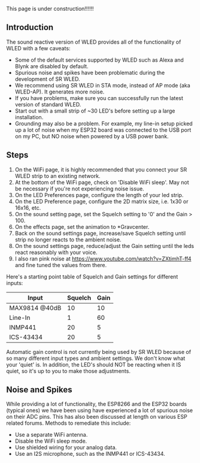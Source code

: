 This page is under construction!!!!!!

## Introduction
The sound reactive version of WLED provides all of the functionality of WLED with a few caveats:

* Some of the default services supported by WLED such as Alexa and Blynk are disabled by default.
* Spurious noise and spikes have been problematic during the development of SR WLED.
* We recommend using SR WLED in STA mode, instead of AP mode (aka WLED-AP). It generates more noise.
* If you have problems, make sure you can successfully run the latest version of standard WLED.
* Start out with a small strip of ~30 LED's before setting up a large installation.
* Grounding may also be a problem. For example, my line-in setup picked up a lot of noise when my ESP32 board was connected to the USB port on my PC, but NO noise when powered by a USB power bank.

## Steps
1. On the WiFi page, it is highly recommended that you connect your SR WLED strip to an existing network.
2. At the bottom of the WiFi page, check on 'Disable WiFi sleep'. May not be necessary if you're not experiencing noise issue.
3. On the LED Preferences page, configure the length of your led strip.
3. On the LED Preference page, configure the 2D matrix size, i.e. 1x30 or 16x16, etc.
4. On the sound setting page, set the Squelch setting to '0' and the Gain > 100.
5. On the effects page, set the animation to *Gravcenter.
6. Back on the sound settings page, increase/save Squelch setting until strip no longer reacts to the ambient noise.
7. On the sound settings page, reduce/adjust the Gain setting until the leds react reasonably with your voice.
8. I also ran pink noise at https://www.youtube.com/watch?v=ZXtimhT-ff4 and fine tuned the values from there.

Here's a starting point table of Squelch and Gain settings for different inputs:

| Input | Squelch | Gain
| ----- | ------- | ----
| MAX9814 @40dB | 10 | 10
| Line-In | 1 | 60
| INMP441 | 20 | 5
| ICS-43434 | 20 | 5

Automatic gain control is not currently being used by SR WLED because of so many different input types and ambient settings. We don't know what your 'quiet' is. In addition, the LED's should NOT be reacting when it IS quiet, so it's up to you to make those adjustments.

## Noise and Spikes
While providing a lot of functionality, the ESP8266 and the ESP32 boards (typical ones) we have been using have experienced a lot of spurious noise on their ADC pins. This has also been discussed at length on various ESP related forums. Methods to remediate this include:

* Use a separate WiFi antenna.
* Disable the WiFi sleep mode.
* Use shielded wiring for your analog data.
* Use an I2S microphone, such as the INMP441 or ICS-43434.

